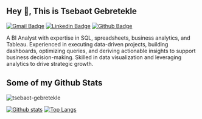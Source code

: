 ## Hey 👋, This is Tsebaot Gebretekle
[![Gmail Badge](https://img.shields.io/badge/-tsebaothiluf@gmail.com-c14438?style=flat&logo=Gmail&logoColor=white&link=mailto:tsebaothiluf@gmail.com)](mailto:tsebaothiluf@gmail.com) 
[![Linkedin Badge](https://img.shields.io/badge/-tsebaot-gebretekle-0072b1?style=flat&logo=Linkedin&logoColor=white&link=https://www.linkedin.com/in/tsebaot-gebretekle/)](https://www.linkedin.com/in/tsebaot-gebretekle/) [![Github Badge](https://img.shields.io/badge/-tsebaot-gebretekle-grey?style=flat&logo=github&logoColor=white&link=https://github.com/tsebaot-gebretekle/)](https://www.github.com/tsebaot-gebretekle/) <p align='left'> A BI Analyst with expertise in SQL, spreadsheets, business analytics, and Tableau. Experienced in executing data-driven projects, building dashboards, optimizing queries, and deriving actionable insights to support business decision-making. Skilled in data visualization and leveraging analytics to drive strategic growth.</p>
## Some of my Github Stats
<p align=left> <img src=https://komarev.com/ghpvc/?username=tsebaot-gebretekle alt=tsebaot-gebretekle /> </p>

[![Github stats](https://github-readme-stats.vercel.app/api?username=tsebaot-gebretekle&show_icons=true&include_all_commits=true)](https://github.com/tsebaot-gebretekle/github-readme-stats)
[![Top Langs](https://github-readme-stats.vercel.app/api/top-langs/?username=tsebaot-gebretekle&layout=compact)](https://github.com/tsebaot-gebretekle/github-readme-stats)
